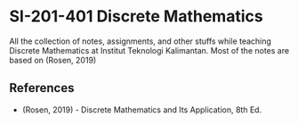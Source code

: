 # SI-201-401 Discrete Mathematics

All the collection of notes, assignments, and other stuffs while teaching
Discrete Mathematics at Institut Teknologi Kalimantan. 
Most of the notes are based on (Rosen, 2019)


## References
- (Rosen, 2019) - Discrete Mathematics and Its Application, 8th Ed.